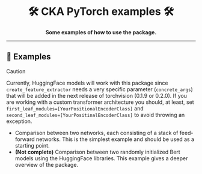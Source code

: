 <div align="center">

# :hammer_and_wrench: CKA PyTorch examples :hammer_and_wrench:
**Some examples of how to use the package.**

---
</div>

## :pushpin: Examples
> [!CAUTION]
> Currently, HuggingFace models will work with this package since `create_feature_extractor` needs a very specific parameter (`concrete_args`) that will be added in the next release of torchvision (0.1.9 or 0.2.0).
> If you are working with a custom transformer architecture you should, at least, set `first_leaf_modules=[YourPositionalEncoderClass]` and `second_leaf_modules=[YourPositinalEncoderClass]` to avoid throwing an exception.

- Comparison between two networks, each consisting of a stack of feed-forward networks. This is the simplest example and should be used as a starting point.
- **(Not complete)** Comparison between two randomly initialized Bert models using the HuggingFace libraries. This example gives a deeper overview of the package.